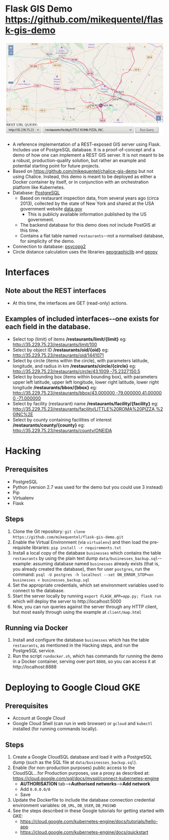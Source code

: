 # Flask GIS Demo https://github.com/mikequentel/flask-gis-demo

![flask-gis-demo client](doc/img/flask-gis-demo_2018-03-21.png)

* A reference implementation of a REST-exposed GIS server using Flask. Includes use of PostgreSQL database. It is a proof-of-concept and a demo of how one can implement a REST GIS server. It is not meant to be a robust, production-quality solution, but rather an example and potential starting point for future projects.
* Based on https://github.com/mikequentel/chalice-gis-demo but not using Chalice. Instead, this demo is meant to be deployed as either a Docker container by itself, or in conjunction with an orchestration platform like Kubernetes.
* Database: [PostgreSQL](https://www.postgresql.org)
  * Based on restaurant inspection data, from several years ago (circa 2013), collected by the state of New York and shared at the USA government website [data.gov](https://www.data.gov)
    * This is publicly available information published by the US government.
  * The backend database for this demo does not include PostGIS at this time.
  * Contains a flat table named `restaurants`--not a normalised database, for simplicity of the demo.
* Connection to database: [psycopg2](http://initd.org/psycopg)
* Circle distance calculation uses the libraries [geographiclib](https://pypi.python.org/pypi/geographiclib) and [geopy](https://pypi.python.org/pypi/geopy)

# Interfaces
## Note about the REST interfaces
* At this time, the interfaces are GET (read-only) actions.

## Examples of included interfaces--one exists for each field in the database.
* Select top (limit) of items **/restaurants/limit/{limit}** eg: http://35.229.75.23/restaurants/limit/100
* Select by object ID **/restaurants/oid/{oid}** eg: http://35.229.75.23/restaurants/oid/1441071
* Select by circle (items within the circle), with parameters latitude, longitude, and radius in km **/restaurants/circle/{circle}** eg: http://35.229.75.23/restaurants/circle/43.1009,-75.2327,150.5
* Select by bounding box (items within bounding box), with parameters upper left latitude, upper left longitude, lower right latitude, lower right longitude **/restaurants/bbox/{bbox}** eg: http://35.229.75.23/restaurants/bbox/43.000000,-79.000000,41.000000,-71.000000
* Select by facility (restaurant) name **/restaurants/facility/{facility}** eg: http://35.229.75.23/restaurants/facility/LITTLE%20ROMA%20PIZZA,%20INC%2E
* Select by county containing facilities of interest **/restaurants/county/{county}** eg: http://35.229.75.23/restaurants/county/ONEIDA

# Hacking

## Prerequisites
* PostgreSQL
* Python (version 2.7 was used for the demo but you could use 3 instead)
* Pip
* Virtualenv
* Flask

## Steps
1. Clone the Git repository: `git clone https://github.com/mikequentel/flask-gis-demo.git`
2. Enable the Virtual Environment (via `virtualenv`) and then load the pre-requisite libraries: `pip install -r requirements.txt`
3. Install a local copy of the database `businesses` which contains the table `restaurants` by using the plain text dump `data/businesses_backup.sql`--example: assuming database named `businesses` already exists (that is, you already created the database), then for user `postgres`, run the command: `psql -U postgres -h localhost --set ON_ERROR_STOP=on businesses < businesses_backup.sql`
4. Set the appropriate credentials, which set environment variables used to connect to the database.
5. Start the server locally by running `export FLASK_APP=app.py; flask run` which will deploy the server to http://localhost:5000
6. Now, you can run queries against the server through any HTTP client, but most easily through using the example at `client/map.html`

## Running via Docker
1. Install and configure the database `businesses` which has the table `restaurants`, as mentioned in the Hacking steps, and run the PostgreSQL service.
2. Run the script `rundocker.sh`, which has commands for running the demo in a Docker container, serving over port `8888`, so you can access it at http://localhost:8888

# Deploying to Google Cloud GKE

## Prerequisites
* Account at Google Cloud
* Google Cloud Shell (can run in web browser) or `gcloud` and `kubectl` installed (for running commands locally).

## Steps
1. Create a Google CloudSQL database and load it with a PostgreSQL dump (such as the SQL file at `data/businesses_backup.sql`).
2. Enable (for non-production purposes) public access to the CloudSQL...for Production purposes, use a proxy as described at: https://cloud.google.com/sql/docs/mysql/connect-kubernetes-engine
   * **AUTHORISATION** tab-->**Authorised networks**-->**Add network**
   * Add `0.0.0.0/0`
   * Save
3. Update the Dockerfile to include the database connection credential environment variables: `DB_URL`, `DB_USER`, `DB_PASSWD`
4. See the steps described in these Google tutorials for getting started with GKE:
   * https://cloud.google.com/kubernetes-engine/docs/tutorials/hello-app
   * https://cloud.google.com/kubernetes-engine/docs/quickstart
